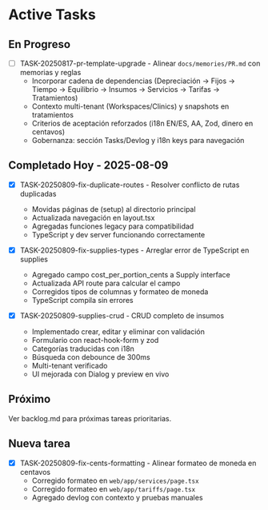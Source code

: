 # Active Tasks

## En Progreso

- [ ] TASK-20250817-pr-template-upgrade - Alinear `docs/memories/PR.md` con memorias y reglas
  - Incorporar cadena de dependencias (Depreciación → Fijos → Tiempo → Equilibrio → Insumos → Servicios → Tarifas → Tratamientos)
  - Contexto multi-tenant (Workspaces/Clinics) y snapshots en tratamientos
  - Criterios de aceptación reforzados (i18n EN/ES, AA, Zod, dinero en centavos)
  - Gobernanza: sección Tasks/Devlog y i18n keys para navegación

## Completado Hoy - 2025-08-09

- [x] TASK-20250809-fix-duplicate-routes - Resolver conflicto de rutas duplicadas
  - Movidas páginas de (setup) al directorio principal
  - Actualizada navegación en layout.tsx
  - Agregadas funciones legacy para compatibilidad
  - TypeScript y dev server funcionando correctamente

- [x] TASK-20250809-fix-supplies-types - Arreglar error de TypeScript en supplies
  - Agregado campo cost_per_portion_cents a Supply interface
  - Actualizada API route para calcular el campo
  - Corregidos tipos de columnas y formateo de moneda
  - TypeScript compila sin errores

- [x] TASK-20250809-supplies-crud - CRUD completo de insumos
  - Implementado crear, editar y eliminar con validación
  - Formulario con react-hook-form y zod
  - Categorías traducidas con i18n
  - Búsqueda con debounce de 300ms
  - Multi-tenant verificado
  - UI mejorada con Dialog y preview en vivo

## Próximo

Ver backlog.md para próximas tareas prioritarias.

## Nueva tarea

- [x] TASK-20250809-fix-cents-formatting - Alinear formateo de moneda en centavos
  - Corregido formateo en `web/app/services/page.tsx`
  - Corregido formateo en `web/app/tariffs/page.tsx`
  - Agregado devlog con contexto y pruebas manuales